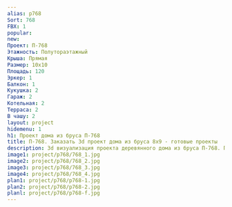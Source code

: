 ```yaml
---
alias: p768
Sort: 768
FBX: 1
popular: 
new: 
Проект: П-768
Этажность: Полутораэтажный
Крыша: Прямая
Размер: 10х10
Площадь: 120
Эркер: 1
Балкон: 1
Кукушка: 2
Гараж: 2
Котельная: 2
Терраса: 2
В чашу: 2
layout: project
hidemenu: 1
h1: Проект дома из бруса П-768
title: П-768. Заказать 3d проект дома из бруса 8х9 - готовые проекты
description: 3d визуализация проекта деревянного дома из бруса П-768. Площадь 120 м2, размер 8х9. Вы можете внести любые изменения в проект.
image1: project/p768/768_1.jpg
image2: project/p768/768_2.jpg
image3: project/p768/768_3.jpg
image4: project/p768/768_4.jpg
plan1: project/p768/p768-1.jpg
plan2: project/p768/p768-2.jpg
planl: project/p768/p768-f.jpg
---
```


